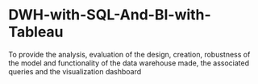 # DWH-with-SQL-And-BI-with-Tableau
To provide the analysis, evaluation of the design, creation, robustness of the model and functionality of the data warehouse made, the associated queries and the visualization dashboard
